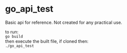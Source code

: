 # go_api_test

Basic api for reference. Not created for any practical use.

to run:  
`go build`  
then execute the built file, if cloned then:  
`./go_api_test`  
